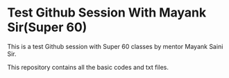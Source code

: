 # Test Github Session With Mayank Sir(Super 60)

This is a test Github session with Super 60 classes by mentor Mayank Saini Sir.

This repository contains all the basic codes and txt files.

